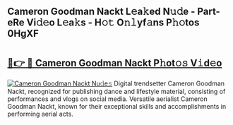 ## Cameron Goodman Nackt L𝚎a𝚔ed N𝚞𝚍e - Part-eRe Vi𝚍𝚎o L𝚎a𝚔s - H𝚘𝚝 O𝚗𝚕yf𝚊ns P𝚑𝚘tos 0HgXF

# <h2><a href="http://kfan23g.oniu.top/?m=Cameron+Goodman+Nackt">🔗👉 🔴 Cameron Goodman Nackt P𝚑ot𝚘𝚜 V𝚒d𝚎o</a></h2>

[![Cameron Goodman Nackt Nu𝚍e𝚜](https://i.imgur.com/0qMVB7G.gif)](http://kfan23g.oniu.top/?m=Cameron+Goodman+Nackt)
Digital trendsetter Cameron Goodman Nackt, recognized for publishing dance and lifestyle material, consisting of performances and vlogs on social media. Versatile aerialist Cameron Goodman Nackt, known for their exceptional skills and accomplishments in performing aerial acts.  
